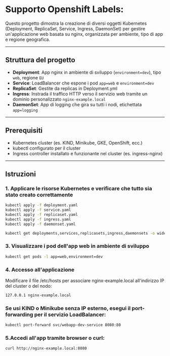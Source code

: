 # Supporto Openshift Labels:

Questo progetto dimostra la creazione di diversi oggetti Kubernetes (Deployment, ReplicaSet, Service, Ingress, DaemonSet) per gestire un'applicazione web basata su nginx, organizzata per ambiente, tipo di app e regione geografica.

---

## Struttura del progetto

- **Deployment**: App nginx in ambiente di sviluppo (`environment=dev`), tipo `web`, regione `EU`
- **Service**: LoadBalancer che espone i pod `app=web` e `environment=dev`
- **ReplicaSet**: Gestite da replicas in Deployment.yml
- **Ingress**: Instrada il traffico HTTP verso il servizio web tramite un dominio personalizzato `nginx-example.local`
- **DaemonSet**: App di logging che gira su tutti i nodi, etichettata `app=logging`

---

## Prerequisiti

- Kubernetes cluster (es. KIND, Minikube, GKE, OpenShift, ecc.)
- kubectl configurato per il cluster
- Ingress controller installato e funzionante nel cluster (es. ingress-nginx)

---

## Istruzioni

### 1. Applicare le risorse Kubernetes e verificare che tutto sia stato creato correttamente

```bash
kubectl apply -f deployment.yaml
kubectl apply -f service.yaml
kubectl apply -f replicaset.yaml
kubectl apply -f ingress.yaml
kubectl apply -f daemonset.yaml
```
```bash
kubectl get deployments,services,replicasets,ingress,daemonsets -o wide
```
### 3. Visualizzare i pod dell'app web in ambiente di sviluppo

```bash
kubectl get pods -l app=web,environment=dev
```
### 4. Accesso all'applicazione
Modificare il file /etc/hosts per associare nginx-example.local all'indirizzo IP del cluster o del nodo:
```bash 
127.0.0.1 nginx-example.local
```
### Se usi KIND o Minikube senza IP esterno, esegui il port-forwarding per il servizio LoadBalancer:
```bash
kubectl port-forward svc/webapp-dev-service 8080:80
```
### 5.Accedi all'app tramite browser o curl:
```bash
curl http://nginx-example.local:8080
```
